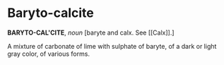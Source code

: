 # Baryto-calcite

**BARYTO-CAL'CITE**, _noun_ \[baryte and calx. See [[Calx]].\]

A mixture of carbonate of lime with sulphate of baryte, of a dark or light gray color, of various forms.